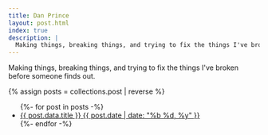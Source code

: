 ```yaml
---
title: Dan Prince
layout: post.html
index: true
description: |
  Making things, breaking things, and trying to fix the things I've broken before someone finds out.
---
```


Making things, breaking things, and trying to fix the things I've broken before someone finds out.

{% assign posts = collections.post | reverse %}

<ul>
{%- for post in posts -%}
<li>
  <a class="post-list-item" href="{{ post.url }}" >
    <span>{{ post.data.title }}</span>
    <time>{{ post.date | date: "%b %d, %y" }}</time>
  </a>
  </li>
{%- endfor -%}
</ul>
